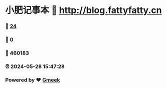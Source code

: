 # 小肥记事本 :link: http://blog.fattyfatty.cn 
### :page_facing_up: [24](http://blog.fattyfatty.cn/tag.html) 
### :speech_balloon: 0 
### :hibiscus: 460183 
### :alarm_clock: 2024-05-28 15:47:28 
### Powered by :heart: [Gmeek](https://github.com/Meekdai/Gmeek)
